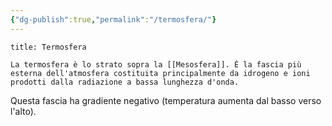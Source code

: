 ```yaml
---
{"dg-publish":true,"permalink":"/termosfera/"}
---
```



```ad-Definizione
title: Termosfera

La termosfera è lo strato sopra la [[Mesosfera]]. È la fascia più esterna dell'atmosfera costituita principalmente da idrogeno e ioni prodotti dalla radiazione a bassa lunghezza d'onda.

```
  
Questa fascia ha gradiente negativo (temperatura aumenta dal basso verso l'alto).